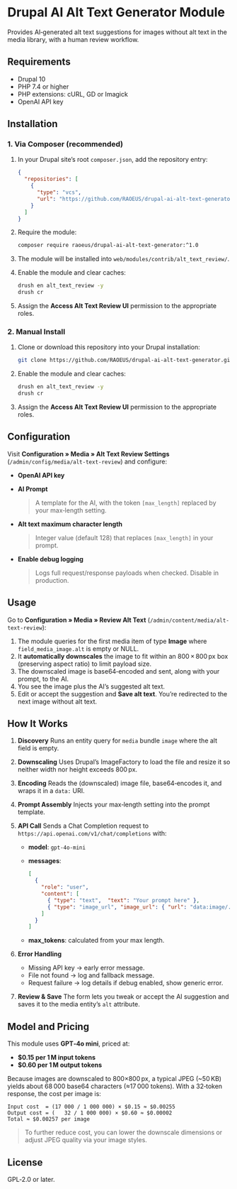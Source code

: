 # Drupal AI Alt Text Generator Module

Provides AI‑generated alt text suggestions for images without alt text in the media library, with a human review workflow.

## Requirements

- Drupal 10  
- PHP 7.4 or higher  
- PHP extensions: cURL, GD or Imagick  
- OpenAI API key  

## Installation

### 1. Via Composer (recommended)

1. In your Drupal site’s root `composer.json`, add the repository entry:
   ```json
   {
     "repositories": [
       {
         "type": "vcs",
         "url": "https://github.com/RAOEUS/drupal-ai-alt-text-generator"
       }
     ]
   }

2. Require the module:

   ```bash
   composer require raoeus/drupal-ai-alt-text-generator:^1.0
   ```
3. The module will be installed into `web/modules/contrib/alt_text_review/`.
4. Enable the module and clear caches:

   ```bash
   drush en alt_text_review -y
   drush cr
   ```
5. Assign the **Access Alt Text Review UI** permission to the appropriate roles.

### 2. Manual Install

1. Clone or download this repository into your Drupal installation:

   ```bash
   git clone https://github.com/RAOEUS/drupal-ai-alt-text-generator.git web/modules/contrib/alt_text_review
   ```
2. Enable the module and clear caches:

   ```bash
   drush en alt_text_review -y
   drush cr
   ```
3. Assign the **Access Alt Text Review UI** permission to the appropriate roles.

## Configuration

Visit **Configuration » Media » Alt Text Review Settings** (`/admin/config/media/alt-text-review`) and configure:

* **OpenAI API key**
* **AI Prompt**

  > A template for the AI, with the token `[max_length]` replaced by your max‑length setting.
* **Alt text maximum character length**

  > Integer value (default 128) that replaces `[max_length]` in your prompt.
* **Enable debug logging**

  > Logs full request/response payloads when checked. Disable in production.

## Usage

Go to **Configuration » Media » Review Alt Text** (`/admin/content/media/alt-text-review`):

1. The module queries for the first media item of type **Image** where `field_media_image.alt` is empty or NULL.
2. It **automatically downscales** the image to fit within an 800 × 800 px box (preserving aspect ratio) to limit payload size.
3. The downscaled image is base64‑encoded and sent, along with your prompt, to the AI.
4. You see the image plus the AI’s suggested alt text.
5. Edit or accept the suggestion and **Save alt text**. You’re redirected to the next image without alt text.

## How It Works

1. **Discovery**
   Runs an entity query for `media` bundle `image` where the alt field is empty.
2. **Downscaling**
   Uses Drupal’s ImageFactory to load the file and resize it so neither width nor height exceeds 800 px.
3. **Encoding**
   Reads the (downscaled) image file, base64‑encodes it, and wraps it in a `data:` URI.
4. **Prompt Assembly**
   Injects your max‑length setting into the prompt template.
5. **API Call**
   Sends a Chat Completion request to `https://api.openai.com/v1/chat/completions` with:

   * **model**: `gpt-4o-mini`
   * **messages**:

     ```json
     [
       {
         "role": "user",
         "content": [
           { "type": "text",  "text": "Your prompt here" },
           { "type": "image_url", "image_url": { "url": "data:image/..." } }
         ]
       }
     ]
     ```
   * **max\_tokens**: calculated from your max length.
6. **Error Handling**

   * Missing API key → early error message.
   * File not found → log and fallback message.
   * Request failure → log details if debug enabled, show generic error.
7. **Review & Save**
   The form lets you tweak or accept the AI suggestion and saves it to the media entity’s `alt` attribute.

## Model and Pricing

This module uses **GPT‑4o mini**, priced at:

* **\$0.15 per 1 M input tokens**
* **\$0.60 per 1 M output tokens**

Because images are downscaled to 800×800 px, a typical JPEG (\~50 KB) yields about 68 000 base64 characters (≈17 000 tokens). With a 32‑token response, the cost per image is:

```text
Input cost  = (17 000 / 1 000 000) × $0.15 ≈ $0.00255  
Output cost = (   32 / 1 000 000) × $0.60 ≈ $0.00002  
Total ≈ $0.00257 per image
```

> To further reduce cost, you can lower the downscale dimensions or adjust JPEG quality via your image styles.

## License

GPL‑2.0 or later.
